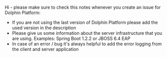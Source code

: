 Hi - please make sure to check this notes whenever you create an issue for Dolphin Platform:

- If you are not using the last version of Dolphin Platform please add the used version in the description
- Please give us some information about the server infrastructure that you are using. Examples: Spring Boot 1.2.2 or JBOSS 6.4 EAP
- In case of an error / bug it's always helpful to add the error logging from the client and server application

